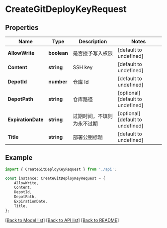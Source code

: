 # CreateGitDeployKeyRequest


## Properties

Name | Type | Description | Notes
------------ | ------------- | ------------- | -------------
**AllowWrite** | **boolean** | 是否授予写入权限 | [default to undefined]
**Content** | **string** | SSH key | [default to undefined]
**DepotId** | **number** | 仓库 Id | [default to undefined]
**DepotPath** | **string** | 仓库路径 | [optional] [default to undefined]
**ExpirationDate** | **string** | 过期时间，不填则为永不过期 | [optional] [default to undefined]
**Title** | **string** | 部署公钥标题 | [default to undefined]

## Example

```typescript
import { CreateGitDeployKeyRequest } from './api';

const instance: CreateGitDeployKeyRequest = {
    AllowWrite,
    Content,
    DepotId,
    DepotPath,
    ExpirationDate,
    Title,
};
```

[[Back to Model list]](../README.md#documentation-for-models) [[Back to API list]](../README.md#documentation-for-api-endpoints) [[Back to README]](../README.md)
